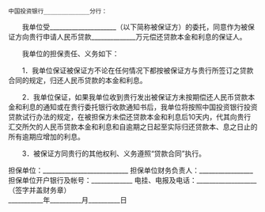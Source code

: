 
 


    中国投资银行_____________分行：


　　我单位受_____________________（以下简称被保证方）的委托，同意作为被保证方向贵行申请人民币贷款______________万元偿还贷款本金和利息的保证人。


　　我单位的担保责任、义务如下：


　　1．我单位保证被保证方不论在任何情况下都按被保证方与贵行所签订之贷款合同的规定，归还人民币贷款的本金和利息。


　　2．我单位保证，如果我单位收到贵行发出被保证方未按期偿还人民币贷款本金和利息的通知或在贵行委托银行收款通知书后，我单位将按照中国投资银行投资贷款试行办法的规定，在被担保方未偿还贷款本金和利息后10天内，代其向贵行汇交所欠的人民币贷款本金和利息和自逾期之日起至实际归还贷款本、息之日止的所有逾期应增加的利息。


　　3．被保证方同贵行的其他权利、义务遵照“贷款合同”执行。


 


担保单位：___________________________
担保单位财务负责人：_________________
担保单位开户银行及帐号：_____________
电挂、电报及电话：___________________
（签字并盖财务章）                    
___________年__________月__________日
 


 

 
 
 
 
 
  


  
 

  


  


  
 
 
 
 

